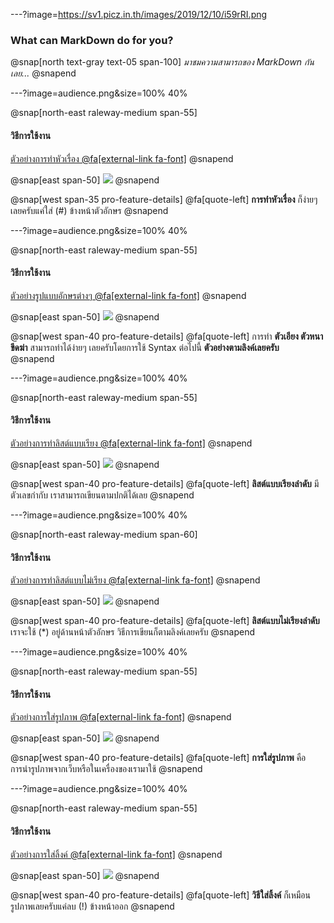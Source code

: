 ---?image=https://sv1.picz.in.th/images/2019/12/10/i59rRI.png

### What can MarkDown do for you?

@snap[north text-gray text-05 span-100]
*มาชมความสามารถของ MarkDown กันเลย...*
@snapend

---?image=audience.png&size=100% 40%

@snap[north-east raleway-medium span-55]
#### วิธีการใช้งาน
[ตัวอย่างการทำหัวเรื่อง @fa[external-link fa-font]](https://leanpub.com/courses/leanpub/markdown111/read/preview/1?preview=true#leanpub-auto-headings)
@snapend

@snap[east span-50]
![](https://sv1.picz.in.th/images/2019/12/10/i5BVQn.png)
@snapend

@snap[west span-35 pro-feature-details]
@fa[quote-left] **การทำหัวเรื่อง** ก็ง่ายๆ เลยครับแค่ใส่ (#) ข้างหน้าตัวอักษร
@snapend

---?image=audience.png&size=100% 40%

@snap[north-east raleway-medium span-55]
#### วิธีการใช้งาน
[ตัวอย่างรูปแบบอักษรต่างๆ @fa[external-link fa-font]](https://leanpub.com/courses/leanpub/markdown111/read/preview/1?preview=true#leanpub-auto-section)
@snapend

@snap[east span-50]
![](https://sv1.picz.in.th/images/2019/12/10/i5Bp0W.png)
@snapend

@snap[west span-40 pro-feature-details]
@fa[quote-left] การทำ **ตัวเอียง ตัวหนา ขีดฆ่า** สามารถทำได้ง่ายๆ เลยครับโดยการใช้ Syntax ต่อไปนี้ **ตัวอย่างตามลิงค์เลยครับ**  
@snapend

---?image=audience.png&size=100% 40%

@snap[north-east raleway-medium span-55]
#### วิธีการใช้งาน
[ตัวอย่างการทำลิสต์แบบเรียง @fa[external-link fa-font]](https://leanpub.com/courses/leanpub/markdown111/read/preview/1?preview=true#leanpub-auto-ordered-list)
@snapend

@snap[east span-50]
![](https://sv1.picz.in.th/images/2019/12/10/i5BHNS.png)
@snapend

@snap[west span-40 pro-feature-details]
@fa[quote-left] **ลิสต์แบบเรียงลำดับ** มีตัวเลขกำกับ เราสามารถเขียนตามปกติได้เลย
@snapend

---?image=audience.png&size=100% 40%

@snap[north-east raleway-medium span-60]
#### วิธีการใช้งาน
[ตัวอย่างการทำลิสต์แบบไม่เรียง @fa[external-link fa-font]](https://leanpub.com/courses/leanpub/markdown111/read/preview/1?preview=true#leanpub-auto-unordered-list)
@snapend

@snap[east span-50]
![](https://sv1.picz.in.th/images/2019/12/10/i5BXrg.png)
@snapend

@snap[west span-40 pro-feature-details]
@fa[quote-left] **ลิสต์แบบไม่เรียงลำดับ** เราจะใช้ (*) อยู่ด้านหน้าตัวอักษร  วิธีการเขียนก็ตามลิงค์เลยครับ
@snapend

---?image=audience.png&size=100% 40%

@snap[north-east raleway-medium span-55]
#### วิธีการใช้งาน
[ตัวอย่างการใส่รูปภาพ @fa[external-link fa-font]](https://leanpub.com/courses/leanpub/markdown111/read/preview/1?preview=true#leanpub-auto-image--vdo)
@snapend

@snap[east span-50]
![](https://sv1.picz.in.th/images/2019/12/10/i5fnF8.png?fbclid=IwAR1fGf37p9oPRoUFOyV_xTYLg93jz_W0nau2Cj7FBA_cmE-PFXYWbG-SUxo)
@snapend

@snap[west span-40 pro-feature-details]
@fa[quote-left] **การใส่รูปภาพ** คือการนำรูปภาพจากเว็บหรือในเครื่องของเรามาใช้
@snapend

---?image=audience.png&size=100% 40%

@snap[north-east raleway-medium span-55]
#### วิธีการใช้งาน
[ตัวอย่างการใส่ลิ้งค์ @fa[external-link fa-font]](https://leanpub.com/courses/leanpub/markdown111/read/preview/1?preview=true#leanpub-auto-links)
@snapend

@snap[east span-50]
![](https://sv1.picz.in.th/images/2019/12/10/i5hADv.png?fbclid=IwAR2MpGvpkB4T-QtDnEEKDDTNDW6S__9sqcHjLpIMUMZ9xPCmxgU6tPXovfI)
@snapend

@snap[west span-40 pro-feature-details]
@fa[quote-left] **วิธีใส่ลิ้งค์** ก็เหมือนรูปภาพเลยครับแค่ลบ (!) ข้างหน้าออก
@snapend